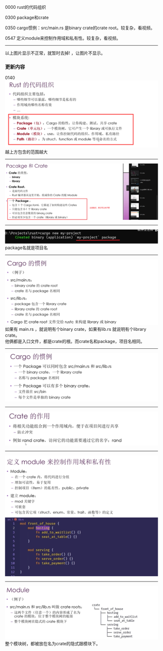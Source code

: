 0000 rust的代码组织
[](https://github.com/playdog-io/note-rust-yx/blob/main/ph/QQ%E6%88%AA%E5%9B%BE20210704183020.png)

0300 package和crate

[](https://github.com/playdog-io/note-rust-yx/blob/main/ph/QQ%E6%88%AA%E5%9B%BE20210704183415.png)

0350 cargo惯例：src/main.rs 是binary crate的crate root。较复杂，看视频。

0547 定义module来控制作用域和私有性。较复杂，看视频。

----
以上图片显示不正常，就暂时去掉! ，让图片不显示。
### 更新内容
0140
![](images/2021-07-09-16-02-11.png)
越上方包含的范围越大

---
![](images/2021-07-09-16-07-19.png)

---
![](images/2021-07-09-16-08-20.png)
package名就是项目名

---
![](images/2021-07-09-16-13-26.png)
如果有 main.rs ，就说明有个binary crate，如果有lib.rs 就说明有个library crate。  
他俩都是入口文件，都是crate的根。而crate名和package，项目名相同。

---
![](images/2021-07-09-16-15-23.png)

---
![](images/2021-07-09-16-17-01.png)

---
![](images/2021-07-09-16-21-31.png)
![](images/2021-07-09-16-23-21.png)

***
![](images/2021-07-09-16-25-15.png)
整个模块树，都被放在名为crate的隐式跟模块下。